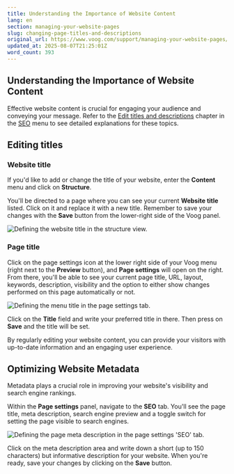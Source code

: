 ```yaml
---
title: Understanding the Importance of Website Content
lang: en
section: managing-your-website-pages
slug: changing-page-titles-and-descriptions
original_url: https://www.voog.com/support/managing-your-website-pages/changing-page-titles-and-descriptions
updated_at: 2025-08-07T21:25:01Z
word_count: 393
---
```

## Understanding the Importance of Website Content

Effective website content is crucial for engaging your audience and conveying your message. Refer to the [Edit titles and descriptions](/support/seo/titles-and-descriptions) chapter in the [SEO](/support/seo) menu to see detailed explanations for these topics.

## Editing titles

### Website title

If you'd like to add or change the title of your website, enter the **Content** menu and click on **Structure**.

You'll be directed to a page where you can see your current **Website title** listed. Click on it and replace it with a new title. Remember to save your changes with the **Save** button from the lower-right side of the Voog panel.

![Defining the website title in the structure view.](https://media.voog.com/0000/0036/2183/photos/Pages3-1_block.png "Defining the website title in the structure view.")

### Page title

Click on the page settings icon at the lower right side of your Voog menu (right next to the **Preview** button), and **Page settings** will open on the right. From there, you'll be able to see your current page title, URL, layout, keywords, description, visibility and the option to either show changes performed on this page automatically or not.

![Defining the menu title in the page settings tab.](https://media.voog.com/0000/0036/2183/photos/Pages3-2_block.png "Defining the menu title in the page settings tab.")

Click on the **Title** field and write your preferred title in there. Then press on **Save** and the title will be set.

By regularly editing your website content, you can provide your visitors with up-to-date information and an engaging user experience.

## Optimizing Website Metadata

Metadata plays a crucial role in improving your website's visibility and search engine rankings.

Within the **Page settings** panel, navigate to the **SEO** tab. You'll see the page title, meta description, search engine preview and a toggle switch for setting the page visible to search engines.

![Defining the page meta description in the page settings 'SEO' tab.](https://media.voog.com/0000/0036/2183/photos/Pages3-3_block.png "Defining the page meta description in the page settings 'SEO' tab.")

Click on the meta description area and write down a short (up to 150 characters) but informative description for your website. When you're ready, save your changes by clicking on the **Save** button.
